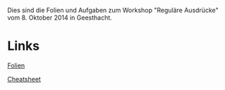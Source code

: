 Dies sind die Folien und Aufgaben zum Workshop "Reguläre Ausdrücke" vom 8. Oktober 2014 in Geesthacht.

# Links

[Folien](http://)

[Cheatsheet](http://)